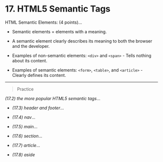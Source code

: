# 17. HTML5 Semantic Tags

HTML Semantic Elements: (4 points)...

- Semantic elements = elements with a meaning.

- A semantic element clearly describes its meaning to both the browser and the developer.

- Examples of non-semantic elements: `<div>` and `<span>` - Tells nothing about its content.

- Examples of semantic elements: `<form>`, `<table>`, and `<article>` - Clearly defines its content.

---

> Practice

_(17.2) the more popular HTML5 semantic tags_...

- _(17.3) header and footer_...

- _(17.4) nav_...

- _(17.5) main_...

- _(17.6) section_...

- _(17.7) article_...

- _(17.8) aside_
